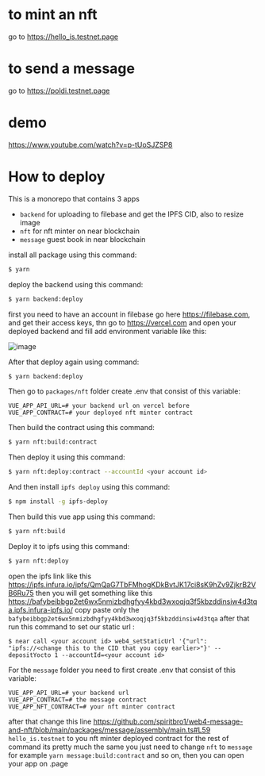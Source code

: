 # to mint an nft

go to https://hello_is.testnet.page

# to send a message 

go to https://poldi.testnet.page

# demo

https://www.youtube.com/watch?v=p-tUoSJZSP8

# How to deploy
This is a monorepo that contains 3 apps

- `backend` for uploading to filebase and get the IPFS CID, also to resize image
- `nft` for nft minter on near blockchain
- `message` guest book in near blockchain

install all package using this command:

```bash
$ yarn
```

deploy the backend using this command:

```bash
$ yarn backend:deploy
```

first you need to have an account in filebase go here https://filebase.com, and get their access keys, thn go to https://vercel.com and open your deployed backend and fill add environment variable like this:

![image](https://user-images.githubusercontent.com/62529025/178881884-ae33176c-caec-45ae-a9ed-54c923446ccd.png)

After that deploy again using command:


```bash
$ yarn backend:deploy
```

Then go to `packages/nft` folder create .env that consist of this variable:

```
VUE_APP_API_URL=# your backend url on vercel before
VUE_APP_CONTRACT=# your deployed nft minter contract
```

Then build the contract using this command:

```bash
$ yarn nft:build:contract
```

Then deploy it using this command:

```bash
$ yarn nft:deploy:contract --accountId <your account id>
```

And then install `ipfs deploy` using this command:

```bash
$ npm install -g ipfs-deploy
```

Then build this vue app using this command:

```bash
$ yarn nft:build
```

Deploy it to ipfs using this command:

```bash
$ yarn nft:deploy
```
open the ipfs link like this https://ipfs.infura.io/ipfs/QmQaG7TbFMhogKDkBvtJK17ci8sK9hZv9ZjkrB2VB6Ru75 then you will get something like this https://bafybeibbgp2et6wx5nmizbdhgfyy4kbd3wxoqjq3f5kbzddinsiw4d3tqa.ipfs.infura-ipfs.io/ copy paste only the `bafybeibbgp2et6wx5nmizbdhgfyy4kbd3wxoqjq3f5kbzddinsiw4d3tqa` after that run this command to set our static url :

```
$ near call <your account id> web4_setStaticUrl '{"url": "ipfs://<change this to the CID that you copy earlier>"}' --depositYocto 1 --accountId=<your account id>
```

For the `message` folder you need to first create .env that consist of this variable:

```
VUE_APP_API_URL=# your backend url
VUE_APP_CONTRACT=# the message contract
VUE_APP_NFT_CONTRACT=# your nft minter contract
```

after that change this line https://github.com/spiritbro1/web4-message-and-nft/blob/main/packages/message/assembly/main.ts#L59 `hello_is.testnet` to you nft minter deployed contract for the rest of command its pretty much the same you just need to change `nft` to `message` for example `yarn message:build:contract` and so on, then you can open your app on <account id>.page
